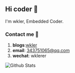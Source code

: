<!--
**wkler/wkler** is a ✨ _special_ ✨ repository because its `README.md` (this file) appears on your GitHub profile.

Here are some ideas to get you started:

- 🔭 I’m currently working on ...
- 🌱 I’m currently learning ...
- 👯 I’m looking to collaborate on ...
- 🤔 I’m looking for help with ...
- 💬 Ask me about ...
- 📫 How to reach me: ...
- 😄 Pronouns: ...
- ⚡ Fun fact: ...
-->
## Hi coder 👋 
I'm wkler, Embedded Coder.

### Contact me 📱

1. **blogs**:[wkler](https://wkler.github.io)
2. **email**: 343751065@qq.com
3. **wechat**: wklerer


![Github Stats](https://github-readme-stats.vercel.app/api?username=wkler&show_icons=true&theme=dark)
